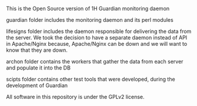 This is the Open Source version of 1H Guardian monitoring daemon

guardian folder includes the monitoring daemon and its perl modules

lifesigns folder includes the daemon responsible for delivering the 
  data from the server.
  We took the decision to have a separate daemon instead of API in 
  Apache/Nginx because, Apache/Nginx can be down and we will want
  to know that they are down.

archon folder contains the workers that gather the data from each
  server and populate it into the DB

scipts folder contains other test tools that were developed, during
  the development of Guardian


All software in this repository is under the GPLv2 license.
